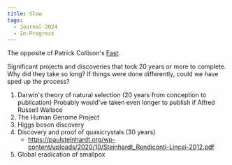 ```yaml
---
title: Slow
tags:
  - Journal-2024
  - In-Progress
---
```

The opposite of Patrick Collison's [Fast](https://patrickcollison.com/fast). 

Significant projects and discoveries that took 20 years or more to complete. Why did they take so long? If things were done differently, could we have sped up the process? 

1. Darwin's theory of natural selection (20 years from conception to publication)
	Probably would've taken even longer to publish if Alfred Russell Wallace
2. The Human Genome Project
3. Higgs boson discovery
4. Discovery and proof of quasicrystals (30 years)
	- https://paulsteinhardt.org/wp-content/uploads/2020/10/Steinhardt_Rendiconti-Lincei-2012.pdf
5. Global eradication of smallpox
